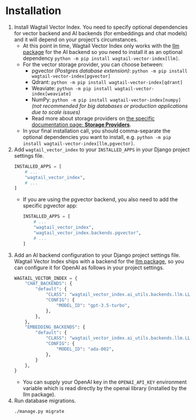 # Installation

1. Install Wagtail Vector Index. You need to specify optional dependencies for vector
   backend and AI backends (for embeddings and chat models) and it will depend on your
   project's circumstances.
    * At this point in time, Wagtail Vector Index only works with the
     [llm package](https://llm.datasette.io/) for the AI backend so
     you need to install it as an optional dependency `python -m pip install wagtail-vector-index[llm]`.
    * For the vector storage provider, you can choose between:
        - pgvector _(Postgres database extension)_:
          `python -m pip install wagtail-vector-index[pgvector]`
        - Qdrant: `python -m pip install wagtail-vector-index[qdrant]`
        - Weaviate: `python -m pip install wagtail-vector-index[weaviate]`
        - NumPy: `python -m pip install wagtail-vector-index[numpy]` *(not recommended
         for big databases or production applications due to scale issues)*
        - Read more about storage providers on [the specific documentation page: **Storage Providers**](./storage-providerrs.md).
    * In your final installation call, you should comma-separate the optional
      dependencies you want to install, e.g.
      `python -m pip install wagtail-vector-index[llm,pgvector]`.
2. Add `wagtail_vector_index` to your `INSTALLED_APPS` in your Django project
settings file.
   ```python
   INSTALLED_APPS = [
       # ...
       "wagtail_vector_index",
       # ...
   ]
   ```
    - If you are using the pgvector backend, you also need to add the specific
      pgvector app:
      ```python
      INSTALLED_APPS = [
          # ...
          "wagtail_vector_index",
          "wagtail_vector_index.backends.pgvector",
          # ...
      ]
      ```
3. Add an AI backend configuration to your Django project settings file. Wagtail
   Vector Index ships with a backend for the
   [llm package](https://llm.datasette.io/), so you can configure it for OpenAI
   as follows in your project settings.
    ```python
    WAGTAIL_VECTOR_INDEX = {
        "CHAT_BACKENDS": {
            "default": {
                "CLASS": "wagtail_vector_index.ai_utils.backends.llm.LLMChatBackend",
                "CONFIG": {
                    "MODEL_ID": "gpt-3.5-turbo",
                },
            },
        },
        "EMBEDDING_BACKENDS": {
            "default": {
                "CLASS": "wagtail_vector_index.ai_utils.backends.llm.LLMEmbeddingBackend",
                "CONFIG": {
                    "MODEL_ID": "ada-002",
                },
            }
        },
    }
    ```
   * You can supply your OpenAI key in the `OPENAI_API_KEY` environment variable
     which is read directly by the openai library (installed by the llm package).
4. Run database migrations.
   ```sh
   ./manage.py migrate
   ```
